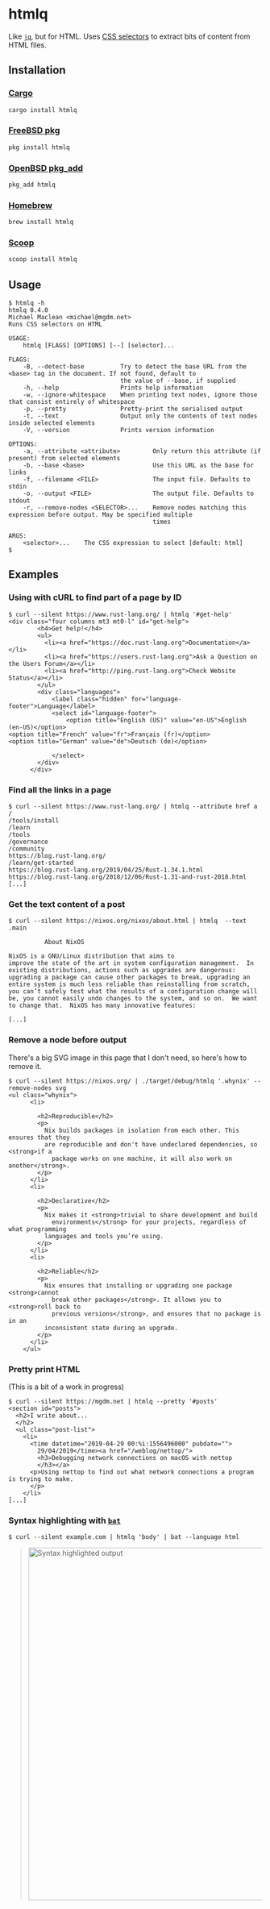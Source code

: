 # htmlq
Like [`jq`](https://stedolan.github.io/jq/), but for HTML. Uses [CSS selectors](https://developer.mozilla.org/en-US/docs/Learn/CSS/Introduction_to_CSS/Selectors) to extract bits of content from HTML files.

## Installation

### [Cargo](https://crates.io/crates/htmlq)

```sh
cargo install htmlq
```

### [FreeBSD pkg](https://www.freshports.org/textproc/htmlq)

```sh
pkg install htmlq
```

### [OpenBSD pkg_add](https://openbsd.app/?search=htmlq)

```sh
pkg_add htmlq
```

### [Homebrew](https://formulae.brew.sh/formula/htmlq)

```sh
brew install htmlq
```

### [Scoop](https://scoop.sh/)

```sh
scoop install htmlq
```

## Usage

```console
$ htmlq -h
htmlq 0.4.0
Michael Maclean <michael@mgdm.net>
Runs CSS selectors on HTML

USAGE:
    htmlq [FLAGS] [OPTIONS] [--] [selector]...

FLAGS:
    -B, --detect-base          Try to detect the base URL from the <base> tag in the document. If not found, default to
                               the value of --base, if supplied
    -h, --help                 Prints help information
    -w, --ignore-whitespace    When printing text nodes, ignore those that consist entirely of whitespace
    -p, --pretty               Pretty-print the serialised output
    -t, --text                 Output only the contents of text nodes inside selected elements
    -V, --version              Prints version information

OPTIONS:
    -a, --attribute <attribute>         Only return this attribute (if present) from selected elements
    -b, --base <base>                   Use this URL as the base for links
    -f, --filename <FILE>               The input file. Defaults to stdin
    -o, --output <FILE>                 The output file. Defaults to stdout
    -r, --remove-nodes <SELECTOR>...    Remove nodes matching this expression before output. May be specified multiple
                                        times

ARGS:
    <selector>...    The CSS expression to select [default: html]
$
```

## Examples

### Using with cURL to find part of a page by ID

```console
$ curl --silent https://www.rust-lang.org/ | htmlq '#get-help'
<div class="four columns mt3 mt0-l" id="get-help">
        <h4>Get help!</h4>
        <ul>
          <li><a href="https://doc.rust-lang.org">Documentation</a></li>
          <li><a href="https://users.rust-lang.org">Ask a Question on the Users Forum</a></li>
          <li><a href="http://ping.rust-lang.org">Check Website Status</a></li>
        </ul>
        <div class="languages">
            <label class="hidden" for="language-footer">Language</label>
            <select id="language-footer">
                <option title="English (US)" value="en-US">English (en-US)</option>
<option title="French" value="fr">Français (fr)</option>
<option title="German" value="de">Deutsch (de)</option>

            </select>
        </div>
      </div>
```

### Find all the links in a page

```console
$ curl --silent https://www.rust-lang.org/ | htmlq --attribute href a
/
/tools/install
/learn
/tools
/governance
/community
https://blog.rust-lang.org/
/learn/get-started
https://blog.rust-lang.org/2019/04/25/Rust-1.34.1.html
https://blog.rust-lang.org/2018/12/06/Rust-1.31-and-rust-2018.html
[...]
```

### Get the text content of a post

```console
$ curl --silent https://nixos.org/nixos/about.html | htmlq  --text .main

          About NixOS

NixOS is a GNU/Linux distribution that aims to
improve the state of the art in system configuration management.  In
existing distributions, actions such as upgrades are dangerous:
upgrading a package can cause other packages to break, upgrading an
entire system is much less reliable than reinstalling from scratch,
you can’t safely test what the results of a configuration change will
be, you cannot easily undo changes to the system, and so on.  We want
to change that.  NixOS has many innovative features:

[...]
```

### Remove a node before output

There's a big SVG image in this page that I don't need, so here's how to remove it.

```console
$ curl --silent https://nixos.org/ | ./target/debug/htmlq '.whynix' --remove-nodes svg
<ul class="whynix">
      <li>

        <h2>Reproducible</h2>
        <p>
          Nix builds packages in isolation from each other. This ensures that they
          are reproducible and don't have undeclared dependencies, so <strong>if a
            package works on one machine, it will also work on another</strong>.
        </p>
      </li>
      <li>

        <h2>Declarative</h2>
        <p>
          Nix makes it <strong>trivial to share development and build
            environments</strong> for your projects, regardless of what programming
          languages and tools you’re using.
        </p>
      </li>
      <li>

        <h2>Reliable</h2>
        <p>
          Nix ensures that installing or upgrading one package <strong>cannot
            break other packages</strong>. It allows you to <strong>roll back to
            previous versions</strong>, and ensures that no package is in an
          inconsistent state during an upgrade.
        </p>
      </li>
    </ul>
```

### Pretty print HTML

(This is a bit of a work in progress)

```console
$ curl --silent https://mgdm.net | htmlq --pretty '#posts'
<section id="posts">
  <h2>I write about...
  </h2>
  <ul class="post-list">
    <li>
      <time datetime="2019-04-29 00:%i:1556496000" pubdate="">
        29/04/2019</time><a href="/weblog/nettop/">
        <h3>Debugging network connections on macOS with nettop
        </h3></a>
      <p>Using nettop to find out what network connections a program is trying to make.
      </p>
    </li>
[...]
```

### Syntax highlighting with [`bat`](https://github.com/sharkdp/bat)

```console
$ curl --silent example.com | htmlq 'body' | bat --language html
```

> <img alt="Syntax highlighted output" width="700" src="https://user-images.githubusercontent.com/2346707/132808980-db8991ff-9177-4cb7-a018-39ad94282374.png" />
